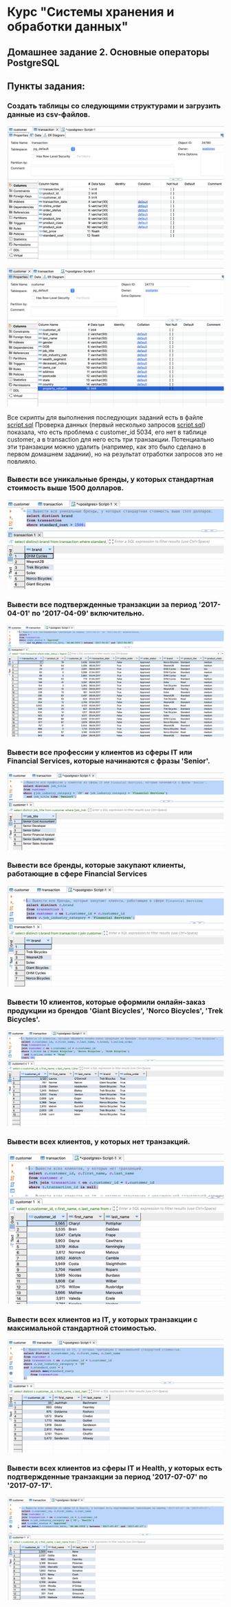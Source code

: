 # Курс "Системы хранения и обработки данных"

## Домашнее задание 2. Основные операторы PostgreSQL

## Пункты задания:

### Создать таблицы со следующими структурами и загрузить данные из csv-файлов. 

![Transaction datatypes](transaction_datatypes.png)

![Customer datatypes](customer_datatypes.png)

Все скрипты для выполнения последующих заданий есть в файле [script.sql](script.sql)
Проверка данных (первый несколько запросов [script.sql](script.sql)) показала, что есть проблема с customer_id 5034, его нет в таблице customer, а в transaction для него есть три транзакции. Потенциально эти транзакции можно удалить (например, как это было сделано в первом домашнем задании), но на результат отработки запросов это не повлияло. 


### Вывести все уникальные бренды, у которых стандартная стоимость выше 1500 долларов.
![Question 1](1.png)

### Вывести все подтвержденные транзакции за период '2017-04-01' по '2017-04-09' включительно.
![Question 2](2.png)

### Вывести все профессии у клиентов из сферы IT или Financial Services, которые начинаются с фразы 'Senior'.
![Question 3](3.png)

### Вывести все бренды, которые закупают клиенты, работающие в сфере Financial Services
![Question 4](4.png)

### Вывести 10 клиентов, которые оформили онлайн-заказ продукции из брендов 'Giant Bicycles', 'Norco Bicycles', 'Trek Bicycles'.
![Question 5](5.png)

### Вывести всех клиентов, у которых нет транзакций.
![Question 6](6.png)

### Вывести всех клиентов из IT, у которых транзакции с максимальной стандартной стоимостью.
![Question 7](7.png)

### Вывести всех клиентов из сферы IT и Health, у которых есть подтвержденные транзакции за период '2017-07-07' по '2017-07-17'.
![Question 8](8.png)
